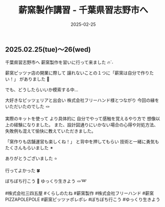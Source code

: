 ﻿---
title: '薪窯製作講習 - 千葉県習志野市へ'
date: '2025-02-25'
image: '/images/薪窯制作.png'
description: '千葉県習志野市へ...詳細を表示'
lang: 'ja'
tags: ['食育・料理', '開業準備']
---

## 2025.02.25(tue)〜26(wed)

千葉県習志野市へ
薪窯製作を習いに行って来ました 🔥ˊ˗

薪窯ピッツァ店の開業に際して
譲れないことの１つに「薪窯は自分で作りたい！」
がありました 🌿

でも、どうしたらいいか模索する中…

大好きなピッツェリアと出会い
株式会社フリーハンド様とつながり
今回の縁をいただいたのでした 🪢

実際のキットを使って
より具体的に
自分でやって感触を覚えるやり方で
想像以上の経験になりました。
また、設計図通りにいかない場合の心得や対処方法、
失敗例も混えて愉快に教えていただきました。︎

「窯作りも店舗運営も楽しくね！」
と背中を押してもらい
技術と一緒に勇気もたくさんもらいました ✴︎

ありがとうございました ⭐️

行ってよかった 🍀

ぼちぼち行こう 👣
ゆっくり生きよう 🪢➿

#株式会社三四五屋 #くらしのたね #薪窯製作 #株式会社フリーハンド #薪窯PIZZAPOLEPOLE #薪窯ピッツァポレポレ #ぼちぼち行こう #ゆっくり生きよう
